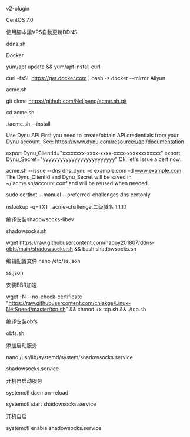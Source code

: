 v2-plugin


CentOS 7.0

使用腳本讓VPS自動更新DDNS  

ddns.sh

Docker  

 yum/apt update && yum/apt install curl

curl -fsSL https://get.docker.com | bash -s docker --mirror Aliyun

acme.sh

git clone https://github.com/Neilpang/acme.sh.git

cd acme.sh

./acme.sh --install


Use Dynu API
First you need to create/obtain API credentials from your Dynu account. See: https://www.dynu.com/resources/api/documentation

export Dynu_ClientId="xxxxxxxx-xxxx-xxxx-xxxx-xxxxxxxxxxxx"
export Dynu_Secret="yyyyyyyyyyyyyyyyyyyyyyyyy"
Ok, let's issue a cert now:

acme.sh --issue --dns dns_dynu -d example.com -d www.example.com
The Dynu_ClientId and Dynu_Secret will be saved in ~/.acme.sh/account.conf and will be reused when needed.

sudo certbot --manual --preferred-challenges dns certonly

nslookup -q=TXT _acme-challenge.二级域名 1.1.1.1

编译安装shadowsocks-libev

shadowsocks.sh

wget https://raw.githubusercontent.com/happy201807/ddns-obfs/main/shadowsocks.sh && bash shadowsocks.sh


编辑配置文件  nano /etc/ss.json

ss.json


安装BBR加速

wget -N --no-check-certificate "https://raw.githubusercontent.com/chiakge/Linux-NetSpeed/master/tcp.sh" && chmod +x tcp.sh && ./tcp.sh


编译安装obfs

obfs.sh


添加启动服务   

nano /usr/lib/systemd/system/shadowsocks.service

shadowsocks.service


开机自启动服务

systemctl daemon-reload

systemctl start shadowsocks.service

开机自启

systemctl enable shadowsocks.service


